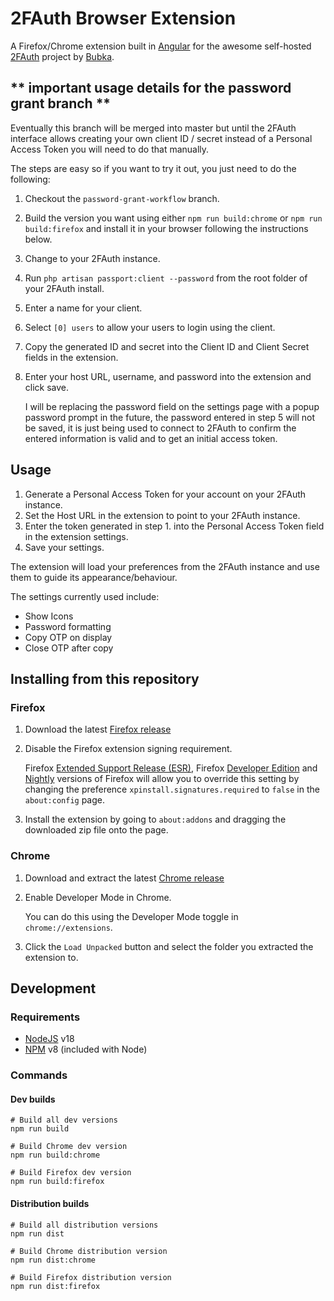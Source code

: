 # 2FAuth Browser Extension

A Firefox/Chrome extension built in [Angular](https://angular.io/) for the awesome self-hosted [2FAuth](https://github.com/Bubka/2FAuth) project by [Bubka](https://github.com/Bubka).

## ** important usage details for the password grant branch **
Eventually this branch will be merged into master but until the 2FAuth interface allows creating your own client ID / secret instead of a Personal Access Token you will need to do that manually.

The steps are easy so if you want to try it out, you just need to do the following:
1. Checkout the `password-grant-workflow` branch.
2. Build the version you want using either `npm run build:chrome` or `npm run build:firefox` and install it in your browser following the instructions below. 
3. Change to your 2FAuth instance.
1. Run `php artisan passport:client --password` from the root folder of your 2FAuth install.
2. Enter a name for your client.
3. Select `[0] users` to allow your users to login using the client.
4. Copy the generated ID and secret into the Client ID and Client Secret fields in the extension.
5. Enter your host URL, username, and password into the extension and click save.

   I will be replacing the password field on the settings page with a popup password prompt in the future, the password entered in step 5 will not be saved, it is just being used to connect to 2FAuth to confirm the entered information is valid and to get an initial access token.


## Usage

1. Generate a Personal Access Token for your account on your 2FAuth instance.
2. Set the Host URL in the extension to point to your 2FAuth instance.
3. Enter the token generated in step 1. into the Personal Access Token field in the extension settings.
4. Save your settings.

The extension will load your preferences from the 2FAuth instance and use them to guide its appearance/behaviour.

The settings currently used include:
- Show Icons
- Password formatting
- Copy OTP on display
- Close OTP after copy


## Installing from this repository

### Firefox
1. Download the latest [Firefox release](https://github.com/josh-gaby/2fauth-browser-extension/releases)
2. Disable the Firefox extension signing requirement.

   Firefox [Extended Support Release (ESR)](https://www.mozilla.org/firefox/organizations/), Firefox [Developer Edition](https://www.mozilla.org/firefox/developer/) and [Nightly](https://nightly.mozilla.org/) versions of Firefox will allow you to override this setting by changing the preference `xpinstall.signatures.required` to `false` in the `about:config` page.
3. Install the extension by going to `about:addons` and dragging the downloaded zip file onto the page.


### Chrome
1. Download and extract the latest [Chrome release](https://github.com/josh-gaby/2fauth-browser-extension/releases)
2. Enable Developer Mode in Chrome.

   You can do this using the Developer Mode toggle in `chrome://extensions`.
3. Click the `Load Unpacked` button and select the folder you extracted the extension to.


## Development 

### Requirements

- [NodeJS](https://nodejs.com) v18
- [NPM](https://npmjs.com) v8 (included with Node)

### Commands
#### Dev builds
```shell
# Build all dev versions
npm run build

# Build Chrome dev version
npm run build:chrome

# Build Firefox dev version
npm run build:firefox
```

#### Distribution builds
```shell
# Build all distribution versions
npm run dist

# Build Chrome distribution version
npm run dist:chrome

# Build Firefox distribution version
npm run dist:firefox
```
